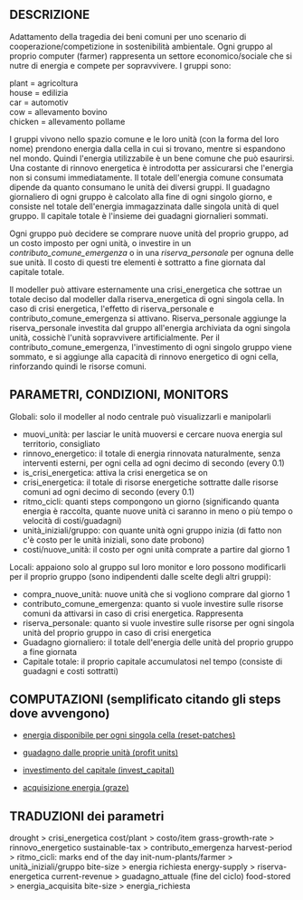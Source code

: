 ## DESCRIZIONE

Adattamento della tragedia dei beni comuni per uno scenario di cooperazione/competizione in sostenibilità ambientale. Ogni gruppo al proprio computer (farmer) rappresenta un settore economico/sociale che si nutre di energia e compete per sopravvivere. I gruppi sono:

plant = agricoltura\
house = edilizia\
car = automotiv\
cow = allevamento bovino\
chicken = allevamento pollame

I gruppi vivono nello spazio comune e le loro unità (con la forma del loro nome) prendono energia dalla cella in cui si trovano, mentre si espandono nel mondo. Quindi l'energia utilizzabile è un bene comune che può esaurirsi. Una costante di rinnovo energetica è introdotta per assicurarsi che l'energia non si consumi immediatamente. Il totale dell'energia comune consumata dipende da quanto consumano le unità dei diversi gruppi.
Il guadagno giornaliero di ogni gruppo è calcolato alla fine di ogni singolo giorno, e consiste nel totale dell'energia immagazzinata dalle singola unità di quel gruppo. Il capitale totale è l'insieme dei guadagni giornalieri sommati. 

Ogni gruppo può decidere se comprare nuove unità del proprio gruppo, ad un costo imposto per ogni unità, o investire in un *contributo_comune_emergenza* o in una *riserva_personale* per ognuna delle sue unità. Il costo di questi tre elementi è sottratto a fine giornata dal capitale totale. 

Il modeller può attivare esternamente una crisi_energetica che sottrae un totale deciso dal modeller dalla riserva_energetica di ogni singola cella. In caso di crisi energetica, l'effetto di riserva_personale e contributo_comune_emergenza si attivano. Riserva_personale aggiunge la riserva_personale investita dal gruppo all'energia archiviata da ogni singola unità, cossichè l'unità sopravvivere artificialmente. Per il contributo_comune_emergenza, l'investimento di ogni singolo gruppo viene sommato, e si aggiunge alla capacità di rinnovo energetico di ogni cella, rinforzando quindi le risorse comuni.

## PARAMETRI, CONDIZIONI, MONITORS

Globali: solo il modeller al nodo centrale può visualizzarli e manipolarli

* muovi_unità: per lasciar le unità muoversi e cercare nuova energia sul territorio, consigliato
* rinnovo_energetico: il totale di energia rinnovata naturalmente, senza interventi esterni, per ogni cella ad ogni decimo di secondo (every 0.1)
* is_crisi_energetica: attiva la crisi energetica se on
* crisi_energetica: il totale di risorse energetiche sottratte dalle risorse comuni ad ogni decimo di secondo (every 0.1)
* ritmo_cicli: quanti steps compongono un giorno (significando quanta energia è raccolta, quante nuove unità ci saranno in meno o più tempo o velocità di costi/guadagni)
* unità_iniziali/gruppo: con quante unità ogni gruppo inizia (di fatto non c'è costo per le unità iniziali, sono date probono)
* costi/nuove_unità: il costo per ogni unità comprate a partire dal giorno  1

Locali: appaiono solo al gruppo sul loro monitor e loro possono modificarli per il proprio gruppo (sono indipendenti dalle scelte degli altri gruppi):

* compra_nuove_unità: nuove unità che si vogliono comprare dal giorno 1
* contributo_comune_emergenza: quanto si vuole investire sulle risorse comuni da attivarsi in caso di crisi energetica. Rappresenta 
* riserva_personale: quanto si vuole investire sulle risorse per ogni singola unità del proprio gruppo in caso di crisi energetica
* Guadagno giornaliero: il totale dell'energia delle unità del proprio gruppo a fine giornata
* Capitale totale: il proprio capitale accumulatosi nel tempo (consiste di guadagni e costi sottratti)

## COMPUTAZIONI (semplificato citando gli steps dove avvengono)

* [energia disponibile per ogni singola cella (reset-patches)](https://github.com/RoccoPaolillo/tragedyclimate/blob/960cc0641d421343a1ebe9e7df625c3034d48ac1/tragedy_climate.nlogo#L289-L317)

* [guadagno dalle proprie unità (profit units) ](https://github.com/RoccoPaolillo/tragedyclimate/blob/960cc0641d421343a1ebe9e7df625c3034d48ac1/tragedy_climate.nlogo#L198-L206)

* [investimento del capitale (invest_capital)](https://github.com/RoccoPaolillo/tragedyclimate/blob/960cc0641d421343a1ebe9e7df625c3034d48ac1/tragedy_climate.nlogo#L209-L221)

* [acquisizione energia (graze)](https://github.com/RoccoPaolillo/tragedyclimate/blob/fc333669a83c8f98889848c1668658340261c668/tragedy_climate.nlogo#L156-L179)

## TRADUZIONI dei parametri

drought > crisi_energetica
cost/plant > costo/item
grass-growth-rate > rinnovo_energetico
sustainable-tax > contributo_emergenza
harvest-period > ritmo_cicli: marks end of the day
init-num-plants/farmer > unità_iniziali/gruppo
bite-size > energia richiesta
energy-supply > riserva-energetica
current-revenue > guadagno_attuale (fine del ciclo)
food-stored > energia_acquisita
bite-size > energia_richiesta
